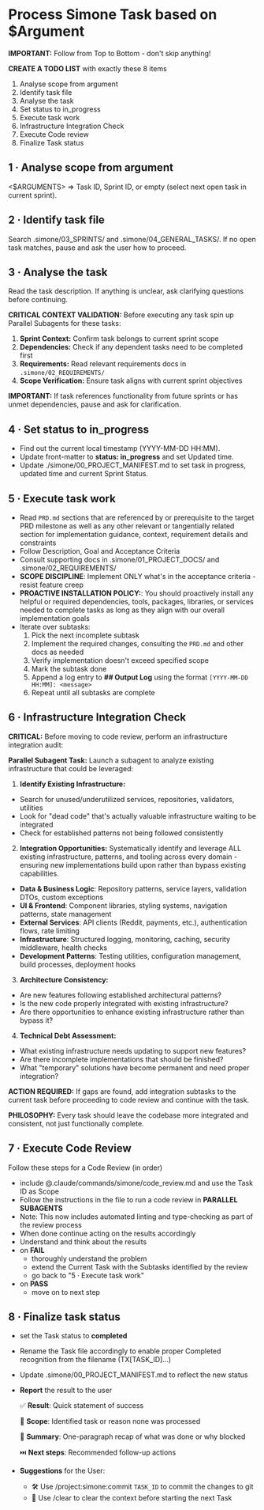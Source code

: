 # Process Simone Task based on $Argument

**IMPORTANT:** Follow from Top to Bottom - don't skip anything!

**CREATE A TODO LIST** with exactly these 8 items

1. Analyse scope from argument
2. Identify task file
3. Analyse the task
4. Set status to in_progress
5. Execute task work
6. Infrastructure Integration Check
7. Execute Code review
8. Finalize Task status

## 1 · Analyse scope from argument

<$ARGUMENTS> ⇒ Task ID, Sprint ID, or empty (select next open task in current sprint).

## 2 · Identify task file

Search .simone/03_SPRINTS/ and .simone/04_GENERAL_TASKS/.
If no open task matches, pause and ask the user how to proceed.

## 3 · Analyse the task

Read the task description. If anything is unclear, ask clarifying questions before continuing.

**CRITICAL CONTEXT VALIDATION:** Before executing any task spin up Parallel Subagents for these tasks:

1. **Sprint Context:** Confirm task belongs to current sprint scope
2. **Dependencies:** Check if any dependent tasks need to be completed first
3. **Requirements:** Read relevant requirements docs in `.simone/02_REQUIREMENTS/`
4. **Scope Verification:** Ensure task aligns with current sprint objectives

**IMPORTANT:** If task references functionality from future sprints or has unmet dependencies, pause and ask for clarification.

## 4 · Set status to in_progress

- Find out the current local timestamp (YYYY-MM-DD HH:MM).
- Update front-matter to **status: in_progress** and set Updated time.
- Update ./simone/00_PROJECT_MANIFEST.md to set task in progress, updated time and current Sprint Status.

## 5 · Execute task work

- Read `PRD.md` sections that are referenced by or prerequisite to the target PRD milestone as well as any other relevant or tangentially related section for implementation guidance, context, requirement details and constraints
- Follow Description, Goal and Acceptance Criteria
- Consult supporting docs in .simone/01_PROJECT_DOCS/ and .simone/02_REQUIREMENTS/
- **SCOPE DISCIPLINE**: Implement ONLY what's in the acceptance criteria - resist feature creep
- **PROACTIVE INSTALLATION POLICY:**: You should proactively install any helpful or required dependencies, tools, packages, libraries, or services needed to complete tasks as long as they align with our overall implementation goals
- Iterate over subtasks:
  1. Pick the next incomplete subtask
  2. Implement the required changes, consulting the `PRD.md` and other docs as needed
  3. Verify implementation doesn't exceed specified scope
  4. Mark the subtask done
  5. Append a log entry to **## Output Log** using the format `[YYYY-MM-DD HH:MM]: <message>`
  6. Repeat until all subtasks are complete

## 6 · Infrastructure Integration Check

**CRITICAL:** Before moving to code review, perform an infrastructure integration audit:

**Parallel Subagent Task:** Launch a subagent to analyze existing infrastructure that could be leveraged:

1. **Identify Existing Infrastructure:**
  - Search for unused/underutilized services, repositories, validators, utilities
  - Look for "dead code" that's actually valuable infrastructure waiting to be integrated
  - Check for established patterns not being followed consistently

2. **Integration Opportunities:**
  Systematically identify and leverage ALL existing infrastructure, patterns, and tooling across every domain - ensuring new implementations build upon rather than bypass existing capabilities.
  - **Data & Business Logic**: Repository patterns, service layers, validation DTOs, custom exceptions
  - **UI & Frontend**: Component libraries, styling systems, navigation patterns, state management
  - **External Services**: API clients (Reddit, payments, etc.), authentication flows, rate limiting
  - **Infrastructure**: Structured logging, monitoring, caching, security middleware, health checks
  - **Development Patterns**: Testing utilities, configuration management, build processes, deployment hooks

3. **Architecture Consistency:**
  - Are new features following established architectural patterns?
  - Is the new code properly integrated with existing infrastructure?
  - Are there opportunities to enhance existing infrastructure rather than bypass it?

4. **Technical Debt Assessment:**
  - What existing infrastructure needs updating to support new features?
  - Are there incomplete implementations that should be finished?
  - What "temporary" solutions have become permanent and need proper integration?

**ACTION REQUIRED:** If gaps are found, add integration subtasks to the current task before proceeding to code review and continue with the task.

**PHILOSOPHY:** Every task should leave the codebase more integrated and consistent, not just functionally complete.

## 7 · Execute Code Review

Follow these steps for a Code Review (in order)

- include @.claude/commands/simone/code_review.md and use the Task ID as Scope
- Follow the instructions in the file to run a code review in **PARALLEL SUBAGENTS**
- Note: This now includes automated linting and type-checking as part of the review process
- When done continue acting on the results accordingly
- Understand and think about the results
- on **FAIL**
  - thoroughly understand the problem
  - extend the Current Task with the Subtasks identified by the review
  - go back to "5 · Execute task work"
- on **PASS**
  - move on to next step

## 8 · Finalize task status

- set the Task status to **completed**
- Rename the Task file accordingly to enable proper Completed recognition from the filename (TX[TASK_ID]...)
- Update .simone/00_PROJECT_MANIFEST.md to reflect the new status
- **Report** the result to the user

  ✅ **Result**: Quick statement of success

  🔎 **Scope**: Identified task or reason none was processed

  💬 **Summary**: One-paragraph recap of what was done or why blocked

  ⏭️ **Next steps**: Recommended follow-up actions

- **Suggestions** for the User:

  - 🛠️ Use /project:simone:commit `TASK_ID` to commit the changes to git
  - 🧹 Use /clear to clear the context before starting the next Task
